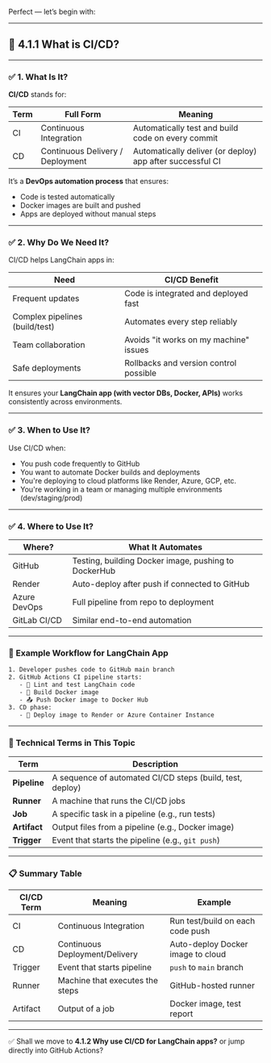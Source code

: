 Perfect — let’s begin with:

---

## 🔹 **4.1.1 What is CI/CD?**

---

### ✅ 1. What Is It?

**CI/CD** stands for:

| Term | Full Form                        | Meaning                                                   |
| ---- | -------------------------------- | --------------------------------------------------------- |
| CI   | Continuous Integration           | Automatically test and build code on every commit         |
| CD   | Continuous Delivery / Deployment | Automatically deliver (or deploy) app after successful CI |

It’s a **DevOps automation process** that ensures:

* Code is tested automatically
* Docker images are built and pushed
* Apps are deployed without manual steps

---

### ✅ 2. Why Do We Need It?

CI/CD helps LangChain apps in:

| Need                           | CI/CD Benefit                          |
| ------------------------------ | -------------------------------------- |
| Frequent updates               | Code is integrated and deployed fast   |
| Complex pipelines (build/test) | Automates every step reliably          |
| Team collaboration             | Avoids "it works on my machine" issues |
| Safe deployments               | Rollbacks and version control possible |

It ensures your **LangChain app (with vector DBs, Docker, APIs)** works consistently across environments.

---

### ✅ 3. When to Use It?

Use CI/CD when:

* You push code frequently to GitHub
* You want to automate Docker builds and deployments
* You're deploying to cloud platforms like Render, Azure, GCP, etc.
* You're working in a team or managing multiple environments (dev/staging/prod)

---

### ✅ 4. Where to Use It?

| Where?       | What It Automates                                    |
| ------------ | ---------------------------------------------------- |
| GitHub       | Testing, building Docker image, pushing to DockerHub |
| Render       | Auto-deploy after push if connected to GitHub        |
| Azure DevOps | Full pipeline from repo to deployment                |
| GitLab CI/CD | Similar end-to-end automation                        |

---

### 🧠 Example Workflow for LangChain App

```bash
1. Developer pushes code to GitHub main branch
2. GitHub Actions CI pipeline starts:
   - 🧪 Lint and test LangChain code
   - 🐳 Build Docker image
   - 📤 Push Docker image to Docker Hub
3. CD phase:
   - 🚀 Deploy image to Render or Azure Container Instance
```

---

### 📌 Technical Terms in This Topic

| Term         | Description                                               |
| ------------ | --------------------------------------------------------- |
| **Pipeline** | A sequence of automated CI/CD steps (build, test, deploy) |
| **Runner**   | A machine that runs the CI/CD jobs                        |
| **Job**      | A specific task in a pipeline (e.g., run tests)           |
| **Artifact** | Output files from a pipeline (e.g., Docker image)         |
| **Trigger**  | Event that starts the pipeline (e.g., `git push`)         |

---

### 📋 Summary Table

| CI/CD Term | Meaning                         | Example                           |
| ---------- | ------------------------------- | --------------------------------- |
| CI         | Continuous Integration          | Run test/build on each code push  |
| CD         | Continuous Deployment/Delivery  | Auto-deploy Docker image to cloud |
| Trigger    | Event that starts pipeline      | `push` to `main` branch           |
| Runner     | Machine that executes the steps | GitHub-hosted runner              |
| Artifact   | Output of a job                 | Docker image, test report         |

---

✅ Shall we move to **4.1.2 Why use CI/CD for LangChain apps?** or jump directly into GitHub Actions?

